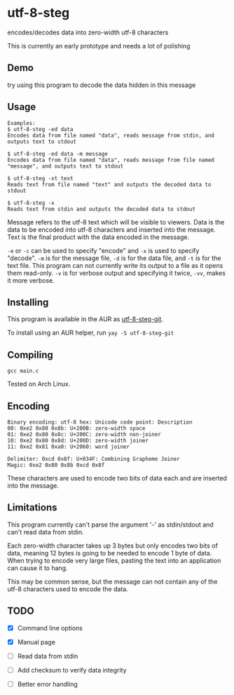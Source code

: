 # utf-8-steg
encodes/decodes data into zero-width utf-8 characters

This is currently an early prototype and needs a lot of polishing
## Demo
t​͏‌⁠‌​r‌‍‍​y‌‍‍‌ ‌⁠​⁠u​‍​​s‌‍‍‌i‌⁠​⁠n​‍​​g‌‍​‌ ​‍​​t‌⁠​⁠h‌‍‌‌i‌‍​⁠s‌⁠​‍ ‌‍‌‌p‌⁠‌​r​‍​​o‌‍⁠‌g‌‍‌‌r‌⁠​⁠a‌⁠​⁠m‌‍​‌ ‌‍‌⁠t‌‍‌‌o​​‍‍ decode the data hidden in this message

## Usage
```
Examples:
$ utf-8-steg -ed data
Encodes data from file named "data", reads message from stdin, and outputs text to stdout

$ utf-8-steg -ed data -m message
Encodes data from file named "data", reads message from file named "message", and outputs text to stdout

$ utf-8-steg -xt text
Reads text from file named "text" and outputs the decoded data to stdout

$ utf-8-steg -x
Reads text from stdin and outputs the decoded data to stdout
```
Message refers to the utf-8 text which will be visible to viewers. Data is the data to be encoded into utf-8 characters and inserted into the message. Text is the final product with the data encoded in the message.

`-e` or `-c` can be used to specify "encode" and `-x` is used to specify "decode".
`-m` is for the message file, `-d` is for the data file, and `-t` is for the text file. This program can not currently write its output to a file as it opens them read-only.
`-v` is for verbose output and specifying it twice, `-vv`, makes it more verbose.

## Installing
This program is available in the AUR as [utf-8-steg-git](https://aur.archlinux.org/pkgbase/utf-8-steg-git).

To install using an AUR helper, run `yay -S utf-8-steg-git`

## Compiling
```gcc main.c```

Tested on Arch Linux.

## Encoding
```
Binary encoding: utf-8 hex: Unicode code point: Description
00: 0xe2 0x80 0x8b: U+200B: zero-width space
01: 0xe2 0x80 0x8c: U+200C: zero-width non-joiner
10: 0xe2 0x80 0x8d: U+200D: zero-width joiner
11: 0xe2 0x81 0xa0: U+2060: word joiner

Delimiter: 0xcd 0x8f: U+034F: Combining Grapheme Joiner
Magic: 0xe2 0x80 0x8b 0xcd 0x8f
```
These characters are used to encode two bits of data each and are inserted into the message.

## Limitations
This program currently can't parse the argument '-' as stdin/stdout and can't read data from stdin.

Each zero-width character takes up 3 bytes but only encodes two bits of data, meaning 12 bytes is going to be needed to encode 1 byte of data. When trying to encode very large files, pasting the text into an application can cause it to hang.

This may be common sense, but the message can not contain any of the utf-8 characters used to encode the data. 
## TODO
- [x] Command line options
- [x] Manual page
- [ ] Read data from stdin
- [ ] Add checksum to verify data integrity
- [ ] Better error handling

